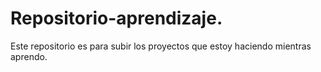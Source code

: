 # Repositorio-aprendizaje.
Este repositorio es para subir los proyectos que estoy haciendo mientras aprendo.
